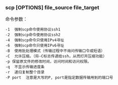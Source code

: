 ### scp [OPTIONS] file_source file_target

命令参数：
```
-1  强制scp命令使用协议ssh1
-2  强制scp命令使用协议ssh2
-4  强制scp命令只使用IPv4寻址
-6  强制scp命令只使用IPv6寻址
-B  使用批处理模式（传输过程中不询问传输口令或短语）
-C  允许压缩。（将-C标志传递给ssh，从而打开压缩功能）
-p 保留原文件的修改时间，访问时间和访问权限。
-q  不显示传输进度条
-r  递归复制整个目录
-P port  注意是大写的P, port是指定数据传输用到的端口号
```
